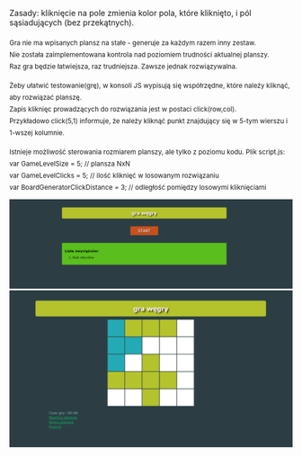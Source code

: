 Zasady: kliknięcie na pole zmienia kolor pola, które kliknięto, i pól sąsiadujących (bez przekątnych).  
  
<sub>Gra nie ma wpisanych plansz na stałe - generuje za każdym razem inny zestaw.  
Nie została zaimplementowana kontrola nad poziomiem trudności aktualnej planszy.  
Raz gra będzie łatwiejsza, raz trudniejsza. Zawsze jednak rozwiązywalna.</sub>   
  
<sub>Żeby ułatwić testowanie(grę), w konsoli JS wypisują się współrzędne, które należy kliknąć, aby rozwiązać planszę.  
Zapis kliknięc prowadzących do rozwiązania jest w postaci click(row,col).  
Przykładowo click(5,1) informuje, że należy kliknąć punkt znajdujący się w 5-tym wierszu i 1-wszej kolumnie.</sub>  
  
<sub>Istnieje możliwość sterowania rozmiarem planszy, ale tylko z poziomu kodu. Plik script.js:  
    var GameLevelSize = 5; // plansza NxN  
    var GameLevelClicks = 5; // ilość kliknięć w losowanym rozwiązaniu  
    var BoardGeneratorClickDistance = 3; // odległość pomiędzy losowymi kliknięciami</sub> 
  
![Gra-RIA](screenshot1.PNG?raw=true "Gra-RIA screenshot1")  
![Gra-RIA](screenshot2.PNG?raw=true "Gra-RIA screenshot2")  
